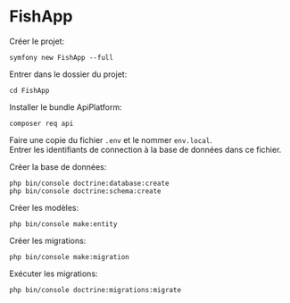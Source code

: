 # FishApp

Créer le projet:

    symfony new FishApp --full

Entrer dans le dossier du projet:

    cd FishApp

Installer le bundle ApiPlatform:

    composer req api

Faire une copie du fichier `.env` et le nommer `env.local`.  
Entrer les identifiants de connection à la base de données dans ce fichier.

Créer la base de données:

    php bin/console doctrine:database:create
    php bin/console doctrine:schema:create

Créer les modèles:

    php bin/console make:entity

Créer les migrations:

    php bin/console make:migration

Exécuter les migrations:

    php bin/console doctrine:migrations:migrate


